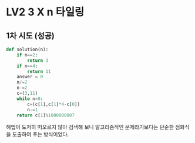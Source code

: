 # LV2 3 X n 타일링

## 1차 시도 (성공)
```python
def solution(n):
    if n==2:
        return 3
    if n==4:
        return 11
    answer = 0
    n/=2
    n-=2
    c=(3,11)
    while n>0:
        c=(c[1],c[1]*4-c[0])
        n-=1
    return c[1]%1000000007
```
해법이 도저히 떠오르지 않아 검색해 보니 알고리즘적인 문제라기보다는 단순한 점화식을 도출하여 푸는 방식이었다.
